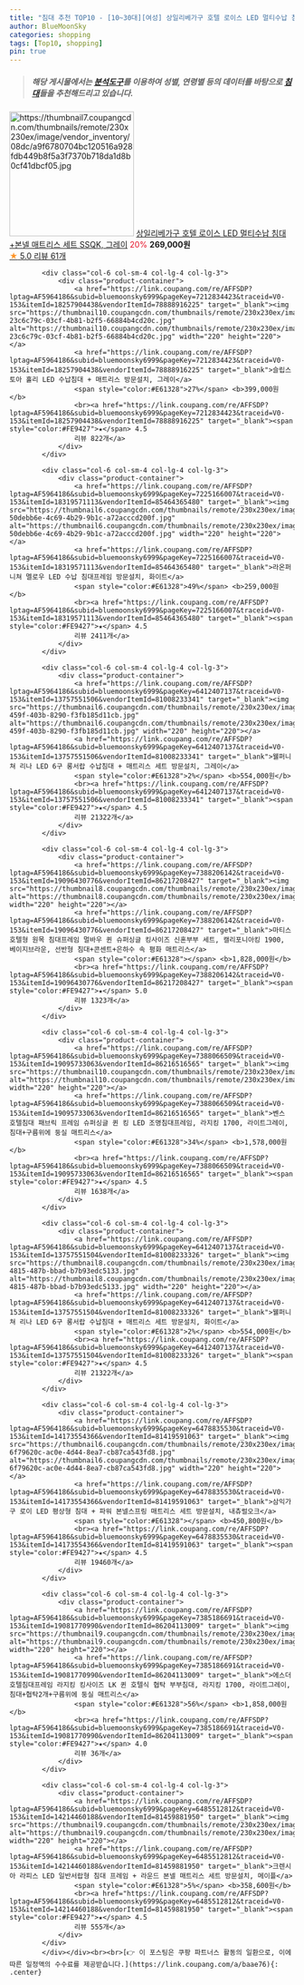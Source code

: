 ```yaml
---
title: "침대 추천 TOP10 - [10~30대][여성] 상일리베가구 호텔 로이스 LED 멀티수납 침대+본넬 매트리스 세트 SSQK, 그레이"
author: BlueMoonSky
categories: shopping
tags: [Top10, shopping]
pin: true
---
```


> ##### 해당 게시물에서는 [**분석도구**](https://itemscout.io/)를 이용하여 **성별**, **연령별** 등의 데이터를 바탕으로 [**침대**](https://link.coupang.com/a/baae76)들을 추천해드리고 있습니다.
<div class="container"><div class="row">
            <div class="col-6 col-sm-4 col-lg-4 col-lg-3">
                <div class="product-container">
                    <a href="https://link.coupang.com/re/AFFSDP?lptag=AF5964186&subid=bluemoonsky6999&pageKey=7487683092&traceid=V0-153&itemId=19573396263&vendorItemId=86681103039" target="_blank"><img src="https://thumbnail7.coupangcdn.com/thumbnails/remote/230x230ex/image/vendor_inventory/08dc/a9f6780704bc120516a928fdb449b8f5a3f7370b718da1d8b0cf41dbcf05.jpg" alt="https://thumbnail7.coupangcdn.com/thumbnails/remote/230x230ex/image/vendor_inventory/08dc/a9f6780704bc120516a928fdb449b8f5a3f7370b718da1d8b0cf41dbcf05.jpg" width="220" height="220"></a>
                    <a href="https://link.coupang.com/re/AFFSDP?lptag=AF5964186&subid=bluemoonsky6999&pageKey=7487683092&traceid=V0-153&itemId=19573396263&vendorItemId=86681103039" target="_blank">상일리베가구 호텔 로이스 LED 멀티수납 침대+본넬 매트리스 세트 SSQK, 그레이</a>
                    <span style="color:#E61328">20%</span> <b>269,000원</b>
                    <br><a href="https://link.coupang.com/re/AFFSDP?lptag=AF5964186&subid=bluemoonsky6999&pageKey=7487683092&traceid=V0-153&itemId=19573396263&vendorItemId=86681103039" target="_blank"><span style="color:#FE9427">★</span> 5.0
                    리뷰 61개</a>
                </div>
            </div>
            
            <div class="col-6 col-sm-4 col-lg-4 col-lg-3">
                <div class="product-container">
                    <a href="https://link.coupang.com/re/AFFSDP?lptag=AF5964186&subid=bluemoonsky6999&pageKey=7212834423&traceid=V0-153&itemId=18257904438&vendorItemId=78888916225" target="_blank"><img src="https://thumbnail10.coupangcdn.com/thumbnails/remote/230x230ex/image/retail/images/6123919677071854-23c6c79c-03cf-4b81-b2f5-66884b4cd20c.jpg" alt="https://thumbnail10.coupangcdn.com/thumbnails/remote/230x230ex/image/retail/images/6123919677071854-23c6c79c-03cf-4b81-b2f5-66884b4cd20c.jpg" width="220" height="220"></a>
                    <a href="https://link.coupang.com/re/AFFSDP?lptag=AF5964186&subid=bluemoonsky6999&pageKey=7212834423&traceid=V0-153&itemId=18257904438&vendorItemId=78888916225" target="_blank">슬립스토아 홀리 LED 수납침대 + 매트리스 방문설치, 그레이</a>
                    <span style="color:#E61328">27%</span> <b>399,000원</b>
                    <br><a href="https://link.coupang.com/re/AFFSDP?lptag=AF5964186&subid=bluemoonsky6999&pageKey=7212834423&traceid=V0-153&itemId=18257904438&vendorItemId=78888916225" target="_blank"><span style="color:#FE9427">★</span> 4.5
                    리뷰 822개</a>
                </div>
            </div>
            
            <div class="col-6 col-sm-4 col-lg-4 col-lg-3">
                <div class="product-container">
                    <a href="https://link.coupang.com/re/AFFSDP?lptag=AF5964186&subid=bluemoonsky6999&pageKey=7225166007&traceid=V0-153&itemId=18319571113&vendorItemId=85464365480" target="_blank"><img src="https://thumbnail6.coupangcdn.com/thumbnails/remote/230x230ex/image/retail/images/1080673761106427-50debb6e-4c69-4b29-9b1c-a72acccd200f.jpg" alt="https://thumbnail6.coupangcdn.com/thumbnails/remote/230x230ex/image/retail/images/1080673761106427-50debb6e-4c69-4b29-9b1c-a72acccd200f.jpg" width="220" height="220"></a>
                    <a href="https://link.coupang.com/re/AFFSDP?lptag=AF5964186&subid=bluemoonsky6999&pageKey=7225166007&traceid=V0-153&itemId=18319571113&vendorItemId=85464365480" target="_blank">라온퍼니쳐 멜로우 LED 수납 침대프레임 방문설치, 화이트</a>
                    <span style="color:#E61328">49%</span> <b>259,000원</b>
                    <br><a href="https://link.coupang.com/re/AFFSDP?lptag=AF5964186&subid=bluemoonsky6999&pageKey=7225166007&traceid=V0-153&itemId=18319571113&vendorItemId=85464365480" target="_blank"><span style="color:#FE9427">★</span> 4.5
                    리뷰 2411개</a>
                </div>
            </div>
            
            <div class="col-6 col-sm-4 col-lg-4 col-lg-3">
                <div class="product-container">
                    <a href="https://link.coupang.com/re/AFFSDP?lptag=AF5964186&subid=bluemoonsky6999&pageKey=6412407137&traceid=V0-153&itemId=13757551506&vendorItemId=81008233341" target="_blank"><img src="https://thumbnail6.coupangcdn.com/thumbnails/remote/230x230ex/image/retail/images/2022/03/22/18/2/18d06d89-459f-403b-8290-f3fb185d11cb.jpg" alt="https://thumbnail6.coupangcdn.com/thumbnails/remote/230x230ex/image/retail/images/2022/03/22/18/2/18d06d89-459f-403b-8290-f3fb185d11cb.jpg" width="220" height="220"></a>
                    <a href="https://link.coupang.com/re/AFFSDP?lptag=AF5964186&subid=bluemoonsky6999&pageKey=6412407137&traceid=V0-153&itemId=13757551506&vendorItemId=81008233341" target="_blank">웰퍼니쳐 리나 LED 6구 롱서랍 수납침대 + 매트리스 세트 방문설치, 그레이</a>
                    <span style="color:#E61328">2%</span> <b>554,000원</b>
                    <br><a href="https://link.coupang.com/re/AFFSDP?lptag=AF5964186&subid=bluemoonsky6999&pageKey=6412407137&traceid=V0-153&itemId=13757551506&vendorItemId=81008233341" target="_blank"><span style="color:#FE9427">★</span> 4.5
                    리뷰 21322개</a>
                </div>
            </div>
            
            <div class="col-6 col-sm-4 col-lg-4 col-lg-3">
                <div class="product-container">
                    <a href="https://link.coupang.com/re/AFFSDP?lptag=AF5964186&subid=bluemoonsky6999&pageKey=7388206142&traceid=V0-153&itemId=19096430776&vendorItemId=86217208427" target="_blank"><img src="https://thumbnail8.coupangcdn.com/thumbnails/remote/230x230ex/image/vendor_inventory/4006/e3cd14a1f63979258ff1f59aa4238a4c6ea853d07b0493e2b488b77bc977.jpg" alt="https://thumbnail8.coupangcdn.com/thumbnails/remote/230x230ex/image/vendor_inventory/4006/e3cd14a1f63979258ff1f59aa4238a4c6ea853d07b0493e2b488b77bc977.jpg" width="220" height="220"></a>
                    <a href="https://link.coupang.com/re/AFFSDP?lptag=AF5964186&subid=bluemoonsky6999&pageKey=7388206142&traceid=V0-153&itemId=19096430776&vendorItemId=86217208427" target="_blank">마티스 호텔형 원목 침대프레임 멀바우 퀸 슈퍼싱글 킹사이즈 신혼부부 세트, 캘리포니아킹 1900, 베이지브라운, 선반형 침대+콘센트+은하수 속 평화 매트리스</a>
                    <span style="color:#E61328"></span> <b>1,828,000원</b>
                    <br><a href="https://link.coupang.com/re/AFFSDP?lptag=AF5964186&subid=bluemoonsky6999&pageKey=7388206142&traceid=V0-153&itemId=19096430776&vendorItemId=86217208427" target="_blank"><span style="color:#FE9427">★</span> 5.0
                    리뷰 1323개</a>
                </div>
            </div>
            
            <div class="col-6 col-sm-4 col-lg-4 col-lg-3">
                <div class="product-container">
                    <a href="https://link.coupang.com/re/AFFSDP?lptag=AF5964186&subid=bluemoonsky6999&pageKey=7388066509&traceid=V0-153&itemId=19095733063&vendorItemId=86216516565" target="_blank"><img src="https://thumbnail10.coupangcdn.com/thumbnails/remote/230x230ex/image/vendor_inventory/0ed4/8ee39e8effe1ff19f013ac864ef41fc203a0d265136b101513f08aa26f26.jpg" alt="https://thumbnail10.coupangcdn.com/thumbnails/remote/230x230ex/image/vendor_inventory/0ed4/8ee39e8effe1ff19f013ac864ef41fc203a0d265136b101513f08aa26f26.jpg" width="220" height="220"></a>
                    <a href="https://link.coupang.com/re/AFFSDP?lptag=AF5964186&subid=bluemoonsky6999&pageKey=7388066509&traceid=V0-153&itemId=19095733063&vendorItemId=86216516565" target="_blank">벤스 호텔침대 패브릭 프레임 슈퍼싱글 퀸 킹 LED 조명침대프레임, 라지킹 1700, 라이트그레이, 침대+구름위에 둥실 매트리스</a>
                    <span style="color:#E61328">34%</span> <b>1,578,000원</b>
                    <br><a href="https://link.coupang.com/re/AFFSDP?lptag=AF5964186&subid=bluemoonsky6999&pageKey=7388066509&traceid=V0-153&itemId=19095733063&vendorItemId=86216516565" target="_blank"><span style="color:#FE9427">★</span> 4.5
                    리뷰 1638개</a>
                </div>
            </div>
            
            <div class="col-6 col-sm-4 col-lg-4 col-lg-3">
                <div class="product-container">
                    <a href="https://link.coupang.com/re/AFFSDP?lptag=AF5964186&subid=bluemoonsky6999&pageKey=6412407137&traceid=V0-153&itemId=13757551504&vendorItemId=81008233326" target="_blank"><img src="https://thumbnail8.coupangcdn.com/thumbnails/remote/230x230ex/image/retail/images/2022/03/22/18/2/dc233f77-4815-487b-bbad-b7b93edc5133.jpg" alt="https://thumbnail8.coupangcdn.com/thumbnails/remote/230x230ex/image/retail/images/2022/03/22/18/2/dc233f77-4815-487b-bbad-b7b93edc5133.jpg" width="220" height="220"></a>
                    <a href="https://link.coupang.com/re/AFFSDP?lptag=AF5964186&subid=bluemoonsky6999&pageKey=6412407137&traceid=V0-153&itemId=13757551504&vendorItemId=81008233326" target="_blank">웰퍼니쳐 리나 LED 6구 롱서랍 수납침대 + 매트리스 세트 방문설치, 화이트</a>
                    <span style="color:#E61328">2%</span> <b>554,000원</b>
                    <br><a href="https://link.coupang.com/re/AFFSDP?lptag=AF5964186&subid=bluemoonsky6999&pageKey=6412407137&traceid=V0-153&itemId=13757551504&vendorItemId=81008233326" target="_blank"><span style="color:#FE9427">★</span> 4.5
                    리뷰 21322개</a>
                </div>
            </div>
            
            <div class="col-6 col-sm-4 col-lg-4 col-lg-3">
                <div class="product-container">
                    <a href="https://link.coupang.com/re/AFFSDP?lptag=AF5964186&subid=bluemoonsky6999&pageKey=6478835530&traceid=V0-153&itemId=14173554366&vendorItemId=81419591063" target="_blank"><img src="https://thumbnail6.coupangcdn.com/thumbnails/remote/230x230ex/image/retail/images/310587840927537-6f79620c-ac0e-4d44-8ea7-cb87ca543fd8.jpg" alt="https://thumbnail6.coupangcdn.com/thumbnails/remote/230x230ex/image/retail/images/310587840927537-6f79620c-ac0e-4d44-8ea7-cb87ca543fd8.jpg" width="220" height="220"></a>
                    <a href="https://link.coupang.com/re/AFFSDP?lptag=AF5964186&subid=bluemoonsky6999&pageKey=6478835530&traceid=V0-153&itemId=14173554366&vendorItemId=81419591063" target="_blank">삼익가구 로이 LED 평상형 침대 + 파워 본넬스프링 매트리스 세트 방문설치, 내츄럴오크</a>
                    <span style="color:#E61328"></span> <b>450,800원</b>
                    <br><a href="https://link.coupang.com/re/AFFSDP?lptag=AF5964186&subid=bluemoonsky6999&pageKey=6478835530&traceid=V0-153&itemId=14173554366&vendorItemId=81419591063" target="_blank"><span style="color:#FE9427">★</span> 4.5
                    리뷰 19460개</a>
                </div>
            </div>
            
            <div class="col-6 col-sm-4 col-lg-4 col-lg-3">
                <div class="product-container">
                    <a href="https://link.coupang.com/re/AFFSDP?lptag=AF5964186&subid=bluemoonsky6999&pageKey=7385186691&traceid=V0-153&itemId=19081770990&vendorItemId=86204113009" target="_blank"><img src="https://thumbnail9.coupangcdn.com/thumbnails/remote/230x230ex/image/vendor_inventory/14f6/b42e1197ebc08d406fa1265c3b24c8fb5606d94a694f8fb85534eea62771.jpg" alt="https://thumbnail9.coupangcdn.com/thumbnails/remote/230x230ex/image/vendor_inventory/14f6/b42e1197ebc08d406fa1265c3b24c8fb5606d94a694f8fb85534eea62771.jpg" width="220" height="220"></a>
                    <a href="https://link.coupang.com/re/AFFSDP?lptag=AF5964186&subid=bluemoonsky6999&pageKey=7385186691&traceid=V0-153&itemId=19081770990&vendorItemId=86204113009" target="_blank">에스더 호텔침대프레임 라지킹 킹사이즈 LK 퀸 호텔식 협탁 부부침대, 라지킹 1700, 라이트그레이, 침대+협탁2개+구름위에 둥실 매트리스</a>
                    <span style="color:#E61328">56%</span> <b>1,858,000원</b>
                    <br><a href="https://link.coupang.com/re/AFFSDP?lptag=AF5964186&subid=bluemoonsky6999&pageKey=7385186691&traceid=V0-153&itemId=19081770990&vendorItemId=86204113009" target="_blank"><span style="color:#FE9427">★</span> 4.0
                    리뷰 36개</a>
                </div>
            </div>
            
            <div class="col-6 col-sm-4 col-lg-4 col-lg-3">
                <div class="product-container">
                    <a href="https://link.coupang.com/re/AFFSDP?lptag=AF5964186&subid=bluemoonsky6999&pageKey=6485512812&traceid=V0-153&itemId=14214460188&vendorItemId=81459881950" target="_blank"><img src="https://thumbnail9.coupangcdn.com/thumbnails/remote/230x230ex/image/rs_quotation_api/qncbfosc/28f569e6acda40bbb2cf69f71a49afea.jpg" alt="https://thumbnail9.coupangcdn.com/thumbnails/remote/230x230ex/image/rs_quotation_api/qncbfosc/28f569e6acda40bbb2cf69f71a49afea.jpg" width="220" height="220"></a>
                    <a href="https://link.coupang.com/re/AFFSDP?lptag=AF5964186&subid=bluemoonsky6999&pageKey=6485512812&traceid=V0-153&itemId=14214460188&vendorItemId=81459881950" target="_blank">크렌시아 라피스 LED 일반서랍형 침대 프레임 + 라운드 본넬 매트리스 세트 방문설치, 메이플</a>
                    <span style="color:#E61328">5%</span> <b>358,600원</b>
                    <br><a href="https://link.coupang.com/re/AFFSDP?lptag=AF5964186&subid=bluemoonsky6999&pageKey=6485512812&traceid=V0-153&itemId=14214460188&vendorItemId=81459881950" target="_blank"><span style="color:#FE9427">★</span> 4.5
                    리뷰 555개</a>
                </div>
            </div>
            </div></div><br><br>[👉 이 포스팅은 쿠팡 파트너스 활동의 일환으로, 이에 따른 일정액의 수수료를 제공받습니다.](https://link.coupang.com/a/baae76){: .center}